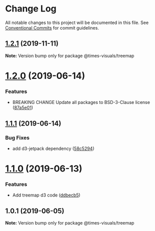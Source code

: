 # Change Log

All notable changes to this project will be documented in this file.
See [Conventional Commits](https://conventionalcommits.org) for commit guidelines.

## [1.2.1](https://github.com/times/times-visuals/compare/@times-visuals/treemap@1.2.0...@times-visuals/treemap@1.2.1) (2019-11-11)

**Note:** Version bump only for package @times-visuals/treemap





# [1.2.0](https://github.com/times/times-visuals/compare/@times-visuals/treemap@1.1.1...@times-visuals/treemap@1.2.0) (2019-06-14)


### Features

* BREAKING CHANGE Update all packages to BSD-3-Clause license ([87a5e01](https://github.com/times/times-visuals/commit/87a5e01))





## [1.1.1](https://github.com/times/times-visuals/compare/@times-visuals/treemap@1.1.0...@times-visuals/treemap@1.1.1) (2019-06-14)


### Bug Fixes

* add d3-jetpack dependency ([58c5294](https://github.com/times/times-visuals/commit/58c5294))





# [1.1.0](https://github.com/times/times-visuals/compare/@times-visuals/treemap@1.0.3...@times-visuals/treemap@1.1.0) (2019-06-13)


### Features

* Add treemap d3 code ([ddbecb5](https://github.com/times/times-visuals/commit/ddbecb5))





## 1.0.1 (2019-06-05)

**Note:** Version bump only for package @times-visuals/treemap
